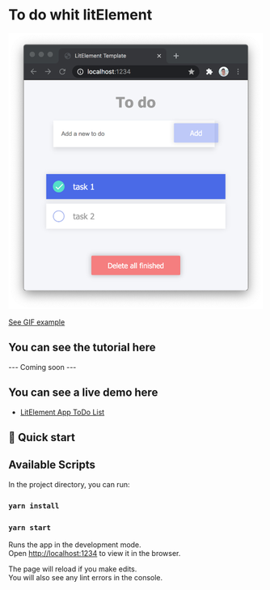 # To do whit litElement

![Example](https://github.com/mauriciogc/lit-element-to-do-list/blob/master/assets/example.png)
  
[See GIF example](https://github.com/mauriciogc/lit-element-to-do-list/blob/master/assets/animation.gif)

## You can see the tutorial here

--- Coming soon ---

## You can see a live demo here

- [LitElement App ToDo List](https://codesandbox.io/s/litelement-medium--exercise-2-yxohb)

## 🚀 Quick start

## Available Scripts

In the project directory, you can run:

### `yarn install`

### `yarn start`

Runs the app in the development mode.<br />
Open [http://localhost:1234](http://localhost:1234) to view it in the browser.

The page will reload if you make edits.<br />
You will also see any lint errors in the console.
